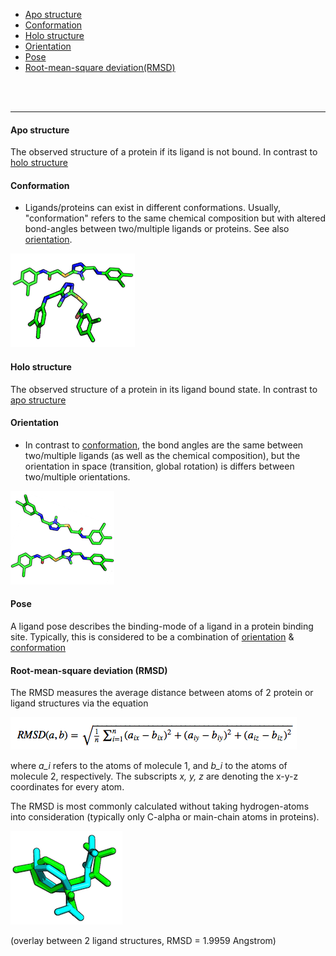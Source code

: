 - [Apo structure](#apostructure)
- [Conformation](#conformation)
- [Holo structure](#holostructure)
- [Orientation](#orientation)
- [Pose](#pose)
- [Root-mean-square deviation(RMSD)](#RMSD)


<br>
<br>
<hr>

<a id='apostructure'></a>
#### Apo structure 
The observed structure of a protein if its ligand is not bound. In contrast to [holo structure](#holostructure)

<a id='conformation'></a>
#### Conformation   

- Ligands/proteins can exist in different conformations. Usually, "conformation" refers to the same chemical composition but with altered bond-angles between two/multiple ligands or proteins. See also [orientation](#orientation).

![ligand conformation](./images/ligand_conformation.png)


<a id='holostructure'></a>
#### Holo structure    
The observed structure of a protein in its ligand bound state. In contrast to [apo structure](#apostructure)


<a id='orientation'></a>
#### Orientation

- In contrast to [conformation](#conformation), the bond angles are the same between two/multiple ligands (as well as the chemical composition), but the orientation in space (transition, global rotation) is differs between two/multiple orientations.

![ligand orientation](./images/ligand_orientation.png)


<a id='pose'></a>
#### Pose  
A ligand pose describes the binding-mode of a ligand in a protein binding site. Typically, this is considered to be a combination of [orientation](#orientation) & [conformation](#conformation)

<a id='RMSD'></a>
#### Root-mean-square deviation (RMSD) 
The RMSD measures the average distance between atoms of 2 protein or ligand structures via the equation

![rmsd equation](./images/rmsd_equation.png)

where *a_i* refers to the atoms of molecule 1, and *b_i* to the atoms of molecule 2, respectively. The subscripts *x, y, z* are denoting the x-y-z coordinates for every atom.

The RMSD is most commonly calculated without taking hydrogen-atoms into consideration (typically only C-alpha or main-chain atoms in proteins).

![Ligand overlay](./images/ligand_overlay_rmsd.png)

(overlay between 2 ligand structures, RMSD = 1.9959 Angstrom)